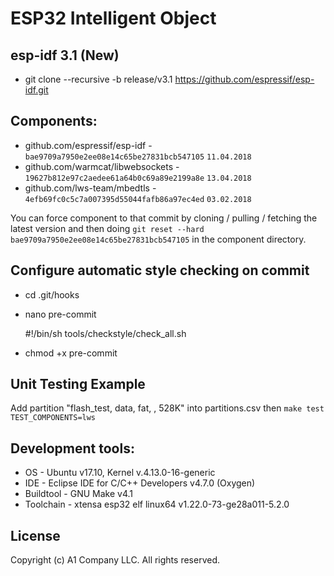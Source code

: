 # ESP32 Intelligent Object

## esp-idf 3.1 (New)
  * git clone --recursive -b release/v3.1 https://github.com/espressif/esp-idf.git

## Components:
  * github.com/espressif/esp-idf - `bae9709a7950e2ee08e14c65be27831bcb547105` `11.04.2018`
  * github.com/warmcat/libwebsockets - `19627b812e97c2aedee61a64b0c69a89e2199a8e` `13.04.2018`
  * github.com/lws-team/mbedtls - `4efb69fc0c5c7a007395d55044fafb86a97ec4ed` `03.02.2018`

You can force component to that commit by cloning / pulling / fetching
the latest version and then doing `git reset --hard bae9709a7950e2ee08e14c65be27831bcb547105`
in the component directory.

## Configure automatic style checking on commit

  * cd .git/hooks
  * nano pre-commit

      #!/bin/sh
      tools/checkstyle/check_all.sh

  * chmod +x pre-commit

## Unit Testing Example

Add partition "flash_test, data, fat, , 528K" into partitions.csv then `make test TEST_COMPONENTS=lws`

## Development tools:
  * OS        - Ubuntu v17.10, Kernel v.4.13.0-16-generic
  * IDE       - Eclipse IDE for C/C++ Developers v4.7.0 (Oxygen)
  * Buildtool - GNU Make v4.1
  * Toolchain - xtensa esp32 elf linux64 v1.22.0-73-ge28a011-5.2.0

## License

Copyright (c) A1 Company LLC. All rights reserved.